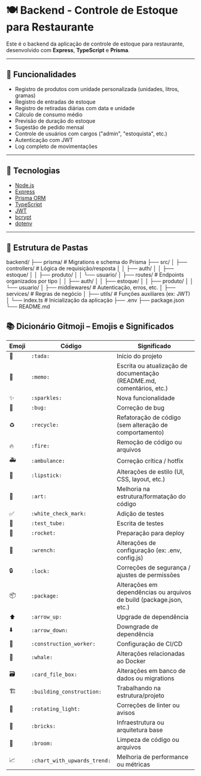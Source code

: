 # 🍽️ Backend - Controle de Estoque para Restaurante

Este é o backend da aplicação de controle de estoque para restaurante, desenvolvido com **Express**, **TypeScript** e **Prisma**.

---

## 🚀 Funcionalidades

- Registro de produtos com unidade personalizada (unidades, litros, gramas)
- Registro de entradas de estoque
- Registro de retiradas diárias com data e unidade
- Cálculo de consumo médio
- Previsão de duração do estoque
- Sugestão de pedido mensal
- Controle de usuários com cargos ("admin", "estoquista", etc.)
- Autenticação com JWT
- Log completo de movimentações

---

## 🧱 Tecnologias

- [Node.js](https://nodejs.org/)
- [Express](https://expressjs.com/)
- [Prisma ORM](https://www.prisma.io/)
- [TypeScript](https://www.typescriptlang.org/)
- [JWT](https://jwt.io/)
- [bcrypt](https://www.npmjs.com/package/bcrypt)
- [dotenv](https://www.npmjs.com/package/dotenv)

---

## 📁 Estrutura de Pastas

backend/
├── prisma/ # Migrations e schema do Prisma
├── src/
│ ├── controllers/ # Lógica de requisição/resposta
│ │ ├── auth/
│ │ ├── estoque/
│ │ ├── produto/
│ │ └── usuario/
│ ├── routes/ # Endpoints organizados por tipo
│ │ ├── auth/
│ │ ├── estoque/
│ │ ├── produto/
│ │ └── usuario/
│ ├── middlewares/ # Autenticação, erros, etc.
│ ├── services/ # Regras de negócio
│ ├── utils/ # Funções auxiliares (ex: JWT)
│ └── index.ts # Inicialização da aplicação
├── .env
├── package.json
└── README.md


<!--
🛡️ Autenticação

Este projeto utiliza JWT (JSON Web Token) para autenticação de usuários. 
A geração e verificação dos tokens é realizada no arquivo `src/utils/token.ts`.
-->

## 📚 Dicionário Gitmoji – Emojis e Significados

| Emoji | Código | Significado |
|-------|--------|-------------|
| 🎉    | `:tada:` | Início do projeto |
| 📝    | `:memo:` | Escrita ou atualização de documentação (README.md, comentários, etc.) |
| ✨    | `:sparkles:` | Nova funcionalidade |
| 🐛    | `:bug:` | Correção de bug |
| ♻️    | `:recycle:` | Refatoração de código (sem alteração de comportamento) |
| 🔥    | `:fire:` | Remoção de código ou arquivos |
| 🚑️   | `:ambulance:` | Correção crítica / hotfix |
| 💄    | `:lipstick:` | Alterações de estilo (UI, CSS, layout, etc.) |
| 🎨    | `:art:` | Melhoria na estrutura/formatação do código |
| ✅    | `:white_check_mark:` | Adição de testes |
| 🧪    | `:test_tube:` | Escrita de testes |
| 🚀    | `:rocket:` | Preparação para deploy |
| 🔧    | `:wrench:` | Alterações de configuração (ex: .env, config.js) |
| 🔒    | `:lock:` | Correções de segurança / ajustes de permissões |
| 📦    | `:package:` | Alterações em dependências ou arquivos de build (package.json, etc.) |
| ⬆️    | `:arrow_up:` | Upgrade de dependência |
| ⬇️    | `:arrow_down:` | Downgrade de dependência |
| 👷    | `:construction_worker:` | Configuração de CI/CD |
| 🐳    | `:whale:` | Alterações relacionadas ao Docker |
| 🗃️    | `:card_file_box:` | Alterações em banco de dados ou migrations |
| 🏗️    | `:building_construction:` | Trabalhando na estrutura/projeto |
| 🚨    | `:rotating_light:` | Correções de linter ou avisos |
| 🧱    | `:bricks:` | Infraestrutura ou arquitetura base |
| 🧹    | `:broom:` | Limpeza de código ou arquivos |
| 📈    | `:chart_with_upwards_trend:` | Melhoria de performance ou métricas |
